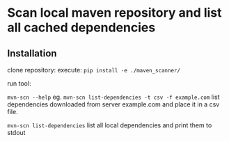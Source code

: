# Scan local maven repository and list all cached dependencies

## Installation
clone repository:
execute:
`pip install -e ./maven_scanner/`

run tool:

`mvn-scn --help`
eg. 
`mvn-scn list-dependencies -t csv -f example.com`
list dependencies downloaded from server example.com and place it in a csv file.

`mvn-scn list-dependencies`
list all local dependencies and print them to stdout
